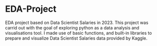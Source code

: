 # EDA-Project
EDA project based on Data Scientist Salaries in 2023. This project was carrid out with the goal of exploring python as a data analysis and visualisations tool. I made use of basic functions, and built-in libraries to prepare and visualize Data Scientist Salaries data provided by Kaggle.
